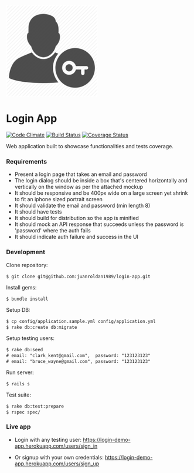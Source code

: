 <div align="left">
  <a href="https://github.com/juanroldan1989/login-app"><img width="250" src="https://github.com/juanroldan1989/login-app/raw/master/app/assets/images/login.png" alt="login-app logo" /></a>
</div>

# Login App

[![Code Climate](https://codeclimate.com/github/juanroldan1989/login-app/badges/gpa.svg)](https://codeclimate.com/github/juanroldan1989/login-app)
[![Build Status](https://travis-ci.org/juanroldan1989/login-app.svg?branch=master)](https://travis-ci.org/juanroldan1989/login-app)
[![Coverage Status](https://coveralls.io/repos/github/juanroldan1989/login-app/badge.svg?branch=master)](https://coveralls.io/github/juanroldan1989/login-app?branch=master)

Web application built to showcase functionalities and tests coverage.

### Requirements

- Present a login page that takes an email and password
- The login dialog should be inside a box that's centered horizontally and vertically on the window as per the attached mockup
- It should be responsive and be 400px wide on a large screen yet shrink to fit an iphone sized portrait screen
- It should validate the email and password (min length 8)
- It should have tests
- It should build for distribution so the app is minified
- It should mock an API response that succeeds unless the password is 'password' where the auth fails
- It should indicate auth failure and success in the UI

### Development

Clone repository:
```
$ git clone git@github.com:juanroldan1989/login-app.git
```

Install gems:
```
$ bundle install
```

Setup DB:
```
$ cp config/application.sample.yml config/application.yml
$ rake db:create db:migrate
```

Setup testing users:
```
$ rake db:seed
# email: "clark_kent@gmail.com",  password: "123123123"
# email: "bruce_wayne@gmail.com", password: "123123123"
```

Run server:
```
$ rails s
```

Test suite:
```
$ rake db:test:prepare
$ rspec spec/
```

### Live app
- Login with any testing user: https://login-demo-app.herokuapp.com/users/sign_in

- Or signup with your own credentials: https://login-demo-app.herokuapp.com/users/sign_up
